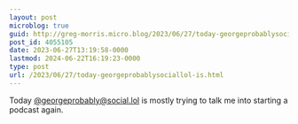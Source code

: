 ```yaml
---
layout: post
microblog: true
guid: http://greg-morris.micro.blog/2023/06/27/today-georgeprobablysociallol-is.html
post_id: 4055105
date: 2023-06-27T13:19:58-0000
lastmod: 2024-06-22T16:19:23-0000
type: post
url: /2023/06/27/today-georgeprobablysociallol-is.html
---
```

Today [@georgeprobably@social.lol](https://micro.blog/georgeprobably@social.lol) is mostly trying to talk me into starting a podcast again. 
